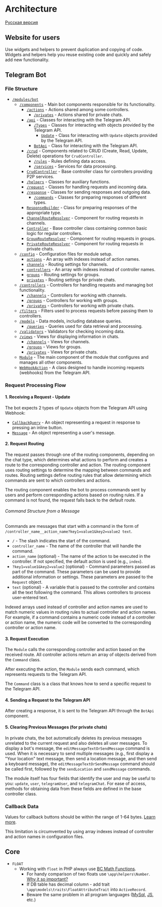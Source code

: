 # Architecture

[Русская версия](ARCHITECTURE.ru.md)

## Website for users

Use widgets and helpers to prevent duplication and copying of code. Widgets and helpers help you reuse existing code and quickly and safely add new functionality.

## Telegram Bot

### File Structure

- [`/modules/bot`](/modules/bot)
  - [`/components`](/modules/bot/components) - Main bot components responsible for its functionality.
    - [`/actions`](/modules/bot/components/actions) - Actions shared among some controllers.
      - [`/privates`](/modules/bot/components/actions/privates) - Actions shared for private chats.
    - [`/api`](/modules/bot/components/api) - Classes for interacting with the Telegram API.
      - [`/Types`](/modules/bot/components/api/Types) - Classes for interacting with objects provided by the Telegram API.
        - [`Update`](/modules/bot/components/api/Types/Update) - Class for interacting with `Update` objects provided by the Telegram API.
      - [`BotApi`](/modules/bot/components/api/BotApi.php) - Class for interacting with the Telegram API.
    - [`/crud`](/modules/bot/components/crud) - Components related to CRUD (Create, Read, Update, Delete) operations for `CrudController`.
      - [`/rules`](/modules/bot/components/crud/rules) - Rules defining data access.
      - [`/services`](/modules/bot/components/crud/services) - Services for data processing.
    - [`CrudController`](/modules/bot/components/crud/CrudController.php) - Base controller class for controllers providing P2P services.
    - [`/helpers`](/modules/bot/components/helpers) - Classes for auxiliary functions.
    - [`/request`](/modules/bot/components/request) - Classes for handling requests and incoming data.
    - [`/response`](/modules/bot/components/response) - Classes for sending responses and outgoing data.
      - [`/commands`](/modules/bot/components/response/commands) - Classes for preparing responses of different types.
    - [`ResponseBuilder`](/modules/bot/components/ResponseBuilder.php) - Class for preparing responses of the appropriate type.
    - [`ChannelRouteResolver`](/modules/bot/components/ChannelRouteResolver.php) - Component for routing requests in channels.
    - [`Controller`](/modules/bot/components/Controller.php) - Base controller class containing common basic logic for regular controllers.
    - [`GroupRouteResolver`](/modules/bot/components/GroupRouteResolver.php) - Component for routing requests in groups.
    - [`PrivateRouteResolver`](/modules/bot/components/PrivateRouteResolver.php) - Component for routing requests in private chats.
  - [`/config`](/modules/bot/config) - Configuration files for module setup.
    - [`actions`](/modules/bot/config/actions.php) - An array with indexes instead of action names.
    - [`channels`](/modules/bot/config/channels.php) - Routing settings for channels.
    - [`controllers`](/modules/bot/config/controllers.php) - An array with indexes instead of controller names.
    - [`groups`](/modules/bot/config/groups.php) - Routing settings for groups.
    - [`privates`](/modules/bot/config/privates.php) - Routing settings for private chats.
  - [`/controllers`](/modules/bot/controllers) - Controllers for handling requests and managing bot functionality.
    - [`/channels`](/modules/bot/controllers/channels) - Controllers for working with channels.
    - [`/groups`](/modules/bot/controllers/groups) - Controllers for working with groups.
    - [`/privates`](/modules/bot/controllers/privates) - Controllers for working with private chats.
  - [`/filters`](/modules/bot/filters) - Filters used to process requests before passing them to controllers.
  - [`/models`](/modules/bot/models) - Data models, including database queries.
    - [`/queries`](/modules/bot/models/queries) - Queries used for data retrieval and processing.
  - [`/validators`](/modules/bot/validators) - Validators for checking incoming data.
  - [`/views`](/modules/bot/views) - Views for displaying information in chats.
    - [`/channels`](/modules/bot/views/channels) - Views for channels.
    - [`/groups`](/modules/bot/views/groups) - Views for groups.
    - [`/privates`](/modules/bot/views/privates) - Views for private chats.
  - [`Module`](/modules/bot/Module.php) - The main component of the module that configures and manages all other components.
  - [`WebHookAction`](/modules/bot/WebHookAction.php) - A class designed to handle incoming requests (webhooks) from the Telegram API.

### Request Processing Flow

#### 1. Receiving a Request - Update

The bot expects 2 types of `Update` objects from the Telegram API using Webhook:

- [`CallbackQuery`](/modules/bot/components/api/Types/CallbackQuery.php) - An object representing a request in response to pressing an inline button.
- [`Message`](/modules/bot/components/api/Types/Message.php) - An object representing a user's message.

#### 2. Request Routing

The request passes through one of the routing components, depending on the chat type, which determines what actions to perform and creates a route to the corresponding controller and action. The routing component uses routing settings to determine the mapping between commands and routes. Routing settings define routing rules that allow determining which commands are sent to which controllers and actions.

The routing component enables the bot to process commands sent by users and perform corresponding actions based on routing rules. If a command is not found, the request falls back to the default route.

###### Command Structure from a Message

Commands are messages that start with a command in the form of `/controller_name__action_name?key1=value1&key2=value2 text`.

- `/` - The slash indicates the start of the command.
- `controller_name` - The name of the controller that will handle the command.
- `action_name` (optional) - The name of the action to be executed in the controller. If not specified, the default action is used (e.g., `index`).
- `?key1=value1&key2=value2` (optional) - Command parameters passed as part of the command. These parameters can be used to provide additional information or settings. These parameters are passed to the `Request` object.
- `text` (optional) - A variable that is passed to the controller and contains all the text following the command. This allows controllers to process user-entered text.

Indexed arrays used instead of controller and action names are used to match numeric values in routing rules to actual controller and action names. For example, if a command contains a numeric code instead of a controller or action name, the numeric code will be converted to the corresponding controller or action name.

#### 3. Request Execution

The `Module` calls the corresponding controller and action based on the received route. All controller actions return an array of objects derived from the `Command` class.

After executing the action, the `Module` sends each command, which represents requests to the Telegram API.

The `Command` class is a class that knows how to send a specific request to the Telegram API.

#### 4. Sending a Request to the Telegram API

After creating a response, it is sent to the Telegram API through the `BotApi` component.

#### 5. Clearing Previous Messages (for private chats)

In private chats, the bot automatically deletes its previous messages unrelated to the current request and also deletes all user messages. To display a bot's message, the `editMessageTextOrSendMessage` command is used. When it is necessary to send multiple messages (e.g., first display a "Your location" text message, then send a location message, and then send a keyboard message), the `editMessageTextOrSendMessage` command should be called first, followed by the `sendLocation` and `sendMessage` commands.

The module itself has four fields that identify the user and may be useful to you: `update`, `user`, `telegramUser`, and `telegramChat`. For ease of access, methods for obtaining data from these fields are defined in the base controller class.

### Callback Data

Values for callback buttons should be within the range of 1-64 bytes. [Learn more](https://core.telegram.org/bots/api#inlinekeyboardbutton).

This limitation is circumvented by using array indexes instead of controller and action names in configuration files.

## Core

- `FLOAT`
  - Working with `float` in PHP always use [BC Math Functions](https://www.php.net/manual/en/ref.bc.php).
    - For handy comparison of two floats use `\app\helpers\Number`. [Why it so important?](https://stackoverflow.com/questions/3148937/compare-floats-in-php)
    - If DB table has decimal column - add trait `\app\models\traits\FloatAttributeTrait` into `ActiveRecord`.
    - Beware the same problem in all program languages ([MySql](https://stackoverflow.com/questions/2188139/check-for-equality-on-a-mysql-float-field), [JS](https://stackoverflow.com/questions/3343623/javascript-comparing-two-float-values/3343658), etc.)
